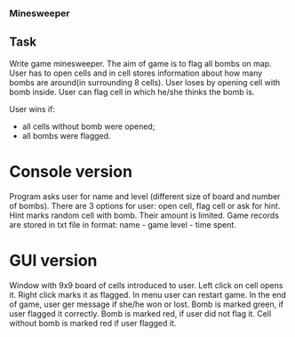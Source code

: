 ### Minesweeper

## Task
Write game minesweeper. The aim of game is to flag all bombs on map.
User has to open cells and in cell stores information about how many bombs are around(in surrounding 8 cells).
User loses by opening cell with bomb inside.
User can flag cell in which he/she thinks the bomb is.

User wins if:
- all cells without bomb were opened;
- all bombs were flagged.

# Console version
Program asks user for name and level (different size of board and number of bombs).
There are 3 options for user: open cell, flag cell or ask for hint.
Hint marks random cell with bomb. Their amount is limited.
Game records are stored in txt file in format: name - game level - time spent.
# GUI version
Window with 9x9 board of cells introduced to user.
Left click on cell opens it.
Right click marks it as flagged.
In menu user can restart game.
In the end of game, user ger message if she/he won or lost.
Bomb is marked green, if user flagged it correctly.
Bomb is marked red, if user did not flag it.
Cell without bomb is marked red if user flagged it.